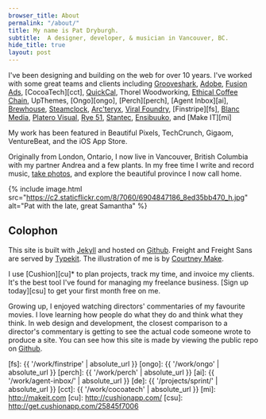 ```yaml
---
browser_title: About
permalink: "/about/"
title: My name is Pat Dryburgh.
subtitle:  A designer, developer, & musician in Vancouver, BC.
hide_title: true
layout: post
--- 
```


I've been designing and building on the web for over 10 years. I've worked with some great teams and clients including [Grooveshark][gs], [Adobe][ad], [Fusion Ads][fa], [CocoaTech][cct], [QuickCal][qc], Thorel Woodworking, [Ethical Coffee Chain][ecc], UpThemes, [Ongo][ongo], [Perch][perch], [Agent Inbox][ai], [Brewhouse][bh], [Steamclock][sc], [Arc'teryx][arc], [Viral Foundry][vf], [Finstripe][fs], [Blanc Media][bm], [Platero Visual][pv], [Rye&nbsp;51][r5], [Stantec][st], [Ensibuuko][en], and [Make IT][mi]

My work has been featured in Beautiful Pixels, TechCrunch, Gigaom, VentureBeat, and the iOS App Store.

Originally from London, Ontario, I now live in Vancouver, British Columbia with my partner Andrea and a few plants. In my free time I write and record music, [take photos](http://instagram.com/patdryburgh), and explore the beautiful province I now call home.

{% include image.html src="https://c2.staticflickr.com/8/7060/6904847186_8ed35bb470_h.jpg" alt="Pat with the late, great Samantha" %}

## Colophon

This site is built with [Jekyll](https://jekyllrb.com) and hosted on [Github](https://pages.github.com). Freight and Freight Sans are served by [Typekit](http://typekit.com). The illustration of me is by [Courtney Make](https://twitter.com/courtneymake?lang=en).

I use [Cushion][cu]* to plan projects, track my time, and invoice my clients. It's the best tool I've found for managing my freelance business. [Sign up today][csu] to get your first month free on me.

Growing up, I enjoyed watching directors' commentaries of my favourite movies. I love learning how people do what they do and think what they think. In web design and development, the closest comparison to a director's commentary is getting to see the actual code someone wrote to produce a site. You can see how this site is made by viewing the public repo on [Github][gb].

[now]: /now
[gs]: https://en.wikipedia.org/wiki/Grooveshark
[ad]: http://adobe.com
[fa]: https://www.crunchbase.com/organization/fusion-ads
[qc]: http://quickcalapp.com
[cy]: https://twitter.com/courtneymake
[moon]: https://thenounproject.com/iuliaardeleanu/collection/weather/?oq=weather&cidx=71&i=680142
[sun]: https://thenounproject.com/iuliaardeleanu/collection/weather/?oq=weather&cidx=71&i=675989
[ia]: https://thenounproject.com/iuliaardeleanu
[ecc]: http://ethicalcoffee.co
[bh]: http://brewhouse.io
[sc]: http://steamclock.com
[arc]: https://itunes.apple.com/us/app/mountain-conditions-report/id961780477?mt=8
[vf]: http://viralfoundry.com
[bm]: http://www.blancmedia.org/
[pv]: http://platerovisual.com/
[r5]: http://rye51.com
[st]: http://stantec.com
[fsp]: http://speirs.org
[pr]: http://patrickrhone.com
[ct]: http://carlythomas.com
[bb]: http://brooksreview.net
[en]: http://ensibuuko.com
[gb]: https://github.com/patdryburgh/patdryburgh.com
[fs]: {{ '/work/finstripe' | absolute_url }}
[ongo]: {{ '/work/ongo' | absolute_url }}
[perch]: {{ '/work/perch' | absolute_url }}
[ai]: {{ '/work/agent-inbox/' | absolute_url }}
[de]: {{ '/projects/sprint/' | absolute_url }}
[cct]: {{ '/work/cocoatech' | absolute_url }}
[mi]: http://makeit.com
[cu]: http://cushionapp.com/
[csu]: http://get.cushionapp.com/25845f7006
